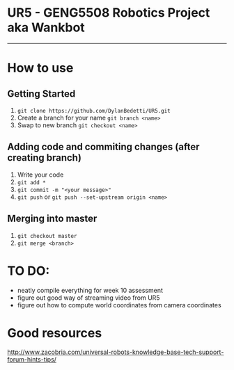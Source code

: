 # UR5 - GENG5508 Robotics Project aka **Wankbot**

---

# How to use
## Getting Started 
1. `git clone https://github.com/DylanBedetti/UR5.git`
2. Create a branch for your name `git branch <name>`
3. Swap to new branch `git checkout <name>`

## Adding code and commiting changes (after creating branch)
1. Write your code
2. `git add *`
3. `git commit -m "<your message>"`
4. `git push` or `git push --set-upstream origin <name>`

## Merging into master
1. `git checkout master`
2. `git merge <branch>`

# TO DO:
- neatly compile everything for week 10 assessment
- figure out good way of streaming video from UR5
- figure out how to compute world coordinates from camera coordinates

# Good resources
http://www.zacobria.com/universal-robots-knowledge-base-tech-support-forum-hints-tips/
